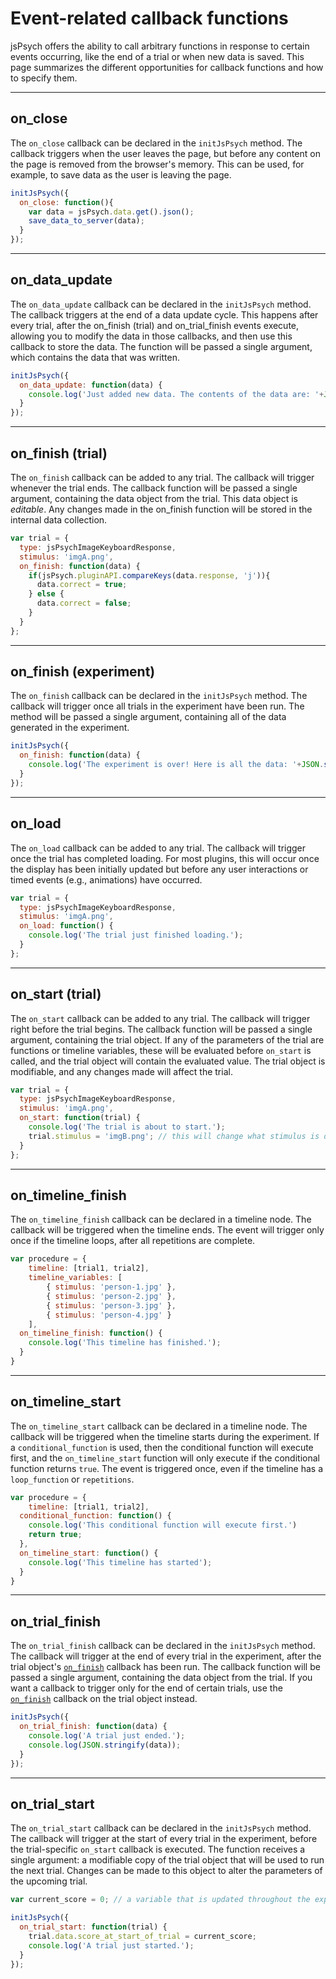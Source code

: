 # Event-related callback functions

jsPsych offers the ability to call arbitrary functions in response to certain events occurring, like the end of a trial or when new data is saved. This page summarizes the different opportunities for callback functions and how to specify them.

---

## on_close

The `on_close` callback can be declared in the `initJsPsych` method. The callback triggers when the user leaves the page, but before any content on the page is removed from the browser's memory. This can be used, for example, to save data as the user is leaving the page.

```javascript
initJsPsych({
  on_close: function(){
    var data = jsPsych.data.get().json();
    save_data_to_server(data);
  }
});
```

---

## on_data_update

The `on_data_update` callback can be declared in the `initJsPsych` method. The callback triggers at the end of a data update cycle. This happens after every trial, after the on_finish (trial) and on_trial_finish events execute, allowing you to modify the data in those callbacks, and then use this callback to store the data. The function will be passed a single argument, which contains the data that was written.

```javascript
initJsPsych({
  on_data_update: function(data) {
    console.log('Just added new data. The contents of the data are: '+JSON.stringify(data));
  }
});
```

---

## on_finish (trial)

The `on_finish` callback can be added to any trial. The callback will trigger whenever the trial ends. The callback function will be passed a single argument, containing the data object from the trial. This data object is *editable*. Any changes made in the on_finish function will be stored in the internal data collection.

```javascript
var trial = {
  type: jsPsychImageKeyboardResponse,
  stimulus: 'imgA.png',
  on_finish: function(data) {
    if(jsPsych.pluginAPI.compareKeys(data.response, 'j')){
      data.correct = true;
    } else {
      data.correct = false;
    }
  }
};
```

---

## on_finish (experiment)

The `on_finish` callback can be declared in the `initJsPsych` method. The callback will trigger once all trials in the experiment have been run. The method will be passed a single argument, containing all of the data generated in the experiment.

```javascript
initJsPsych({
  on_finish: function(data) {
    console.log('The experiment is over! Here is all the data: '+JSON.stringify(data));
  }
});
```

---

## on_load

The `on_load` callback can be added to any trial. The callback will trigger once the trial has completed loading. For most plugins, this will occur once the display has been initially updated but before any user interactions or timed events (e.g., animations) have occurred.

```javascript
var trial = {
  type: jsPsychImageKeyboardResponse,
  stimulus: 'imgA.png',
  on_load: function() {
    console.log('The trial just finished loading.');
  }
};
```

---

## on_start (trial)

The `on_start` callback can be added to any trial. The callback will trigger right before the trial begins. The callback function will be passed a single argument, containing the trial object. If any of the parameters of the trial are functions or timeline variables, these will be evaluated before `on_start` is called, and the trial object will contain the evaluated value. The trial object is modifiable, and any changes made will affect the trial.

```javascript
var trial = {
  type: jsPsychImageKeyboardResponse,
  stimulus: 'imgA.png',
  on_start: function(trial) {
    console.log('The trial is about to start.');
    trial.stimulus = 'imgB.png'; // this will change what stimulus is displayed in the trial
  }
};
```

---

## on_timeline_finish

The `on_timeline_finish` callback can be declared in a timeline node. The callback will be triggered when the timeline ends. The event will trigger only once if the timeline loops, after all repetitions are complete.

```javascript
var procedure = {
	timeline: [trial1, trial2],
	timeline_variables: [
		{ stimulus: 'person-1.jpg' },
		{ stimulus: 'person-2.jpg' },
		{ stimulus: 'person-3.jpg' },
		{ stimulus: 'person-4.jpg' }
	],
  on_timeline_finish: function() {
    console.log('This timeline has finished.');
  }
}
```

---

## on_timeline_start

The `on_timeline_start` callback can be declared in a timeline node. The callback will be triggered when the timeline starts during the experiment. If a `conditional_function` is used, then the conditional function will execute first, and the `on_timeline_start` function will only execute if the conditional function returns `true`. The event is triggered once, even if the timeline has a `loop_function` or `repetitions`.

```javascript
var procedure = {
	timeline: [trial1, trial2],
  conditional_function: function() {
    console.log('This conditional function will execute first.')
    return true;
  },
  on_timeline_start: function() {
    console.log('This timeline has started');
  }
}
```

---

## on_trial_finish

The `on_trial_finish` callback can be declared in the `initJsPsych` method. The callback will trigger at the end of every trial in the experiment, after the trial object's [`on_finish`](#onfinishtrial) callback has been run. The callback function will be passed a single argument, containing the data object from the trial. If you want a callback to trigger only for the end of certain trials, use the [`on_finish`](#onfinishtrial) callback on the trial object instead.

```javascript
initJsPsych({
  on_trial_finish: function(data) {
    console.log('A trial just ended.');
    console.log(JSON.stringify(data));
  }
});
```

---

## on_trial_start

The `on_trial_start` callback can be declared in the `initJsPsych` method. The callback will trigger at the start of every trial in the experiment, before the trial-specific `on_start` callback is executed. The function receives a single argument: a modifiable copy of the trial object that will be used to run the next trial. Changes can be made to this object to alter the parameters of the upcoming trial.

```javascript
var current_score = 0; // a variable that is updated throughout the experiment to keep track of the current score.

initJsPsych({
  on_trial_start: function(trial) {
    trial.data.score_at_start_of_trial = current_score;
    console.log('A trial just started.');
  }
});
```
